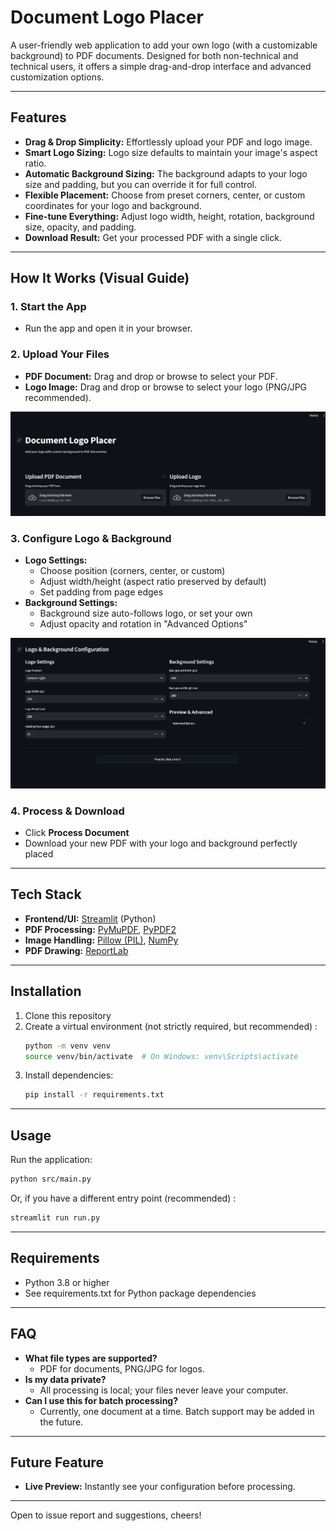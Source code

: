 # Document Logo Placer

A user-friendly web application to add your own logo (with a customizable background) to PDF documents. Designed for both non-technical and technical users, it offers a simple drag-and-drop interface and advanced customization options.

---

## Features

- **Drag & Drop Simplicity:** Effortlessly upload your PDF and logo image.
- **Smart Logo Sizing:** Logo size defaults to maintain your image's aspect ratio.
- **Automatic Background Sizing:** The background adapts to your logo size and padding, but you can override it for full control.
- **Flexible Placement:** Choose from preset corners, center, or custom coordinates for your logo and background.
- **Fine-tune Everything:** Adjust logo width, height, rotation, background size, opacity, and padding.
- **Download Result:** Get your processed PDF with a single click.

---

## How It Works (Visual Guide)

### 1. Start the App
- Run the app and open it in your browser.

### 2. Upload Your Files
- **PDF Document:** Drag and drop or browse to select your PDF.
- **Logo Image:** Drag and drop or browse to select your logo (PNG/JPG recommended).

![Upload Section Example](static/images/upload-section.png)

### 3. Configure Logo & Background
- **Logo Settings:**
  - Choose position (corners, center, or custom)
  - Adjust width/height (aspect ratio preserved by default)
  - Set padding from page edges
- **Background Settings:**
  - Background size auto-follows logo, or set your own
  - Adjust opacity and rotation in "Advanced Options"

![Configuration Section Example](static/images/config-section.png)

### 4. Process & Download
- Click **Process Document**
- Download your new PDF with your logo and background perfectly placed

---

## Tech Stack
- **Frontend/UI:** [Streamlit](https://streamlit.io/) (Python)
- **PDF Processing:** [PyMuPDF](https://pymupdf.readthedocs.io/), [PyPDF2](https://pypdf2.readthedocs.io/)
- **Image Handling:** [Pillow (PIL)](https://python-pillow.org/), [NumPy](https://numpy.org/)
- **PDF Drawing:** [ReportLab](https://www.reportlab.com/)

---

## Installation

1. Clone this repository
2. Create a virtual environment (not strictly required, but recommended) :
   ```bash
   python -m venv venv
   source venv/bin/activate  # On Windows: venv\Scripts\activate
   ```
3. Install dependencies:
   ```bash
   pip install -r requirements.txt
   ```

---

## Usage

Run the application:
```bash
python src/main.py
```

Or, if you have a different entry point (recommended) :
```bash
streamlit run run.py
```

---

## Requirements
- Python 3.8 or higher
- See requirements.txt for Python package dependencies

---

## FAQ
- **What file types are supported?**
  - PDF for documents, PNG/JPG for logos.
- **Is my data private?**
  - All processing is local; your files never leave your computer.
- **Can I use this for batch processing?**
  - Currently, one document at a time. Batch support may be added in the future.

---

## Future Feature

- **Live Preview:** Instantly see your configuration before processing.

---

Open to issue report and suggestions, cheers!
